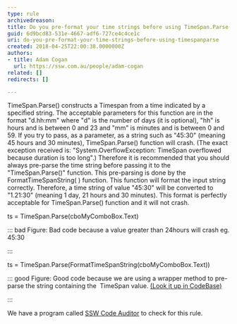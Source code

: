 ```yaml
---
type: rule
archivedreason: 
title: Do you pre-format your time strings before using TimeSpan.Parse()?
guid: 6d9bcd83-531e-4667-adf6-727ce4c4ce1c
uri: do-you-pre-format-your-time-strings-before-using-timespanparse
created: 2018-04-25T22:00:38.0000000Z
authors:
- title: Adam Cogan
  url: https://ssw.com.au/people/adam-cogan
related: []
redirects: []

---
```


TimeSpan.Parse() constructs a Timespan from a time indicated by a specified string. The acceptable parameters for this function are in the format "d.hh:mm" where "d" is the number of days (it is optional), "hh" is hours and is between 0 and 23 and "mm" is minutes and is between 0 and 59. If you try to pass, as a parameter, as a string such as "45:30" (meaning 45 hours and 30 minutes), TimeSpan.Parse() function will crash. (The exact exception received is: "System.OverflowException: TimeSpan overflowed because duration is too long".) Therefore it is recommended that you should always pre-parse the time string before passing it to the "TimeSpan.Parse()" function. This pre-parsing is done by the FormatTimeSpanString( ) function. This function will format the input string correctly. Therefore, a time string of value "45:30" will be converted to "1.21:30" (meaning 1 day, 21 hours and 30 minutes). This format is perfectly acceptable for TimeSpan.Parse() function and it will not crash.


<!--endintro-->

ts = TimeSpan.Parse(cboMyComboBox.Text)


::: bad
Figure: Bad code because a value greater than 24hours will crash eg. 45:30

:::


ts = TimeSpan.Parse(FormatTimeSpanString(cboMyComboBox.Text))


::: good
    Figure: Good code because we are using a wrapper method to pre-parse the string containing the 
TimeSpan value. [(Look it up in CodeBase)](https&#58;//www.ssw.com.au/ssw/Standards/Rules/RulestoBetterCode.aspx#)

:::


We have a program called [SSW Code Auditor](https&#58;//www.ssw.com.au/ssw/CodeAuditor/Rules.aspx#TimeSpan) to check for this rule.
